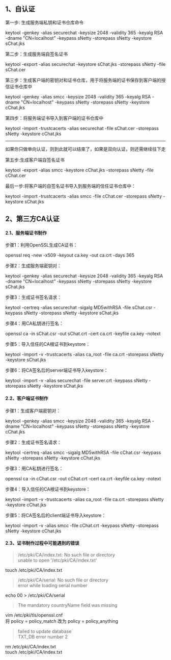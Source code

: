 ## 1、自认证  

第一步:   生成服务端私钥和证书仓库命令  
  
keytool -genkey -alias securechat -keysize 2048 -validity 365 -keyalg RSA -dname "CN=localhost" -keypass sNetty -storepass sNetty -keystore sChat.jks  
  
第二步：生成服务端自签名证书    
  
keytool -export -alias securechat -keystore sChat.jks -storepass sNetty -file sChat.cer  
  
第三步：生成客户端的密钥对和证书仓库，用于将服务端的证书保存到客户端的授信证书仓库中    
  
keytool -genkey -alias smcc -keysize 2048 -validity 365  -keyalg RSA -dname "CN=localhost" -keypass sNetty  -storepass sNetty -keystore cChat.jks  
  
第四步：将服务端证书导入到客户端的证书仓库中  
  
keytool -import -trustcacerts -alias securechat -file sChat.cer -storepass sNetty -keystore cChat.jks  
  
--- 
如果你只做单向认证，则到此就可以结束了，如果是双向认证，则还需继续往下走  
  
第五步:生成客户端自签名证书  
  
keytool -export -alias smcc -keystore cChat.jks -storepass sNetty -file cChat.cer  
  
最后一步:将客户端的自签名证书导入到服务端的信任证书仓库中：  
  
keytool -import -trustcacerts -alias smcc -file cChat.cer -storepass sNetty -keystore sChat.jks  
  
## 2、第三方CA认证  

#### 2.1、服务端证书制作  
  
步骤1：利用OpenSSL生成CA证书：  
  
openssl req -new -x509 -keyout ca.key -out ca.crt -days 365  
  
步骤2：生成服务端密钥对：  
  
keytool -genkey -alias securechat -keysize 2048 -validity 365 -keyalg RSA -dname "CN=localhost" -keypass sNetty -storepass sNetty -keystore sChat.jks  
  
步骤3：生成证书签名请求：  
  
keytool -certreq -alias securechat -sigalg MD5withRSA -file  sChat.csr -keypass sNetty -storepass sNetty -keystore sChat.jks  
  
步骤4：用CA私钥进行签名：  
  
openssl ca -in sChat.csr -out sChat.crt -cert ca.crt -keyfile ca.key -notext  
  
步骤5：导入信任的CA根证书到keystore：  
  
keytool -import -v -trustcacerts -alias ca_root -file ca.crt -storepass sNetty -keystore sChat.jks  
  
步骤6：将CA签名后的server端证书导入keystore：  
  
keytool -import -v -alias securechat -file server.crt -keypass sNetty -storepass sNetty -keystore sChat.jks  
   
#### 2.2、客户端证书制作  
  
步骤1：生成客户端密钥对：  
  
keytool -genkey -alias smcc -keysize 2048 -validity 365 -keyalg RSA -dname "CN=localhost" -keypass sNetty -storepass sNetty -keystore cChat.jks  
  
步骤2：生成证书签名请求：  
  
keytool -certreq -alias smcc -sigalg MD5withRSA -file  cChat.csr -keypass sNetty -storepass sNetty -keystore cChat.jks  
  
步骤3：用CA私钥进行签名：  
  
openssl ca -in cChat.csr -out cChat.crt -cert ca.crt -keyfile ca.key -notext  
  
步骤4：导入信任的CA根证书到keystore：  
  
keytool -import -v -trustcacerts -alias ca_root -file ca.crt -storepass sNetty -keystore cChat.jks  
  
步骤5：将CA签名后的client端证书导入keystore：  
  
keytool -import -v -alias smcc -file cChat.crt -keypass sNetty -storepass sNetty -keystore cChat.jks  
  
#### 2.3、证书制作过程中可能遇到的错误  
  
> /etc/pki/CA/index.txt: No such file or directory   
> unable to open '/etc/pki/CA/index.txt'    
  
touch /etc/pki/CA/index.txt   
  
> /etc/pki/CA/serial: No such file or directory      
> error while loading serial number    
  
echo 00 > /etc/pki/CA/serial  
  
> The mandatory countryName field was missing  
  
vim /etc/pki/tls/openssl.cnf     
将   policy          = policy_match   改为  policy          = policy_anything  
  
> failed to update database   
> TXT_DB error number 2   
  
rm /etc/pki/CA/index.txt   
touch /etc/pki/CA/index.txt  
